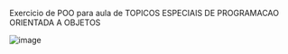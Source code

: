 Exercicio de POO para aula de
TOPICOS ESPECIAIS DE PROGRAMACAO ORIENTADA A OBJETOS

![image](https://user-images.githubusercontent.com/86020448/190498181-79ff134b-ea88-4a30-aa6b-13949ee32b8b.png)
